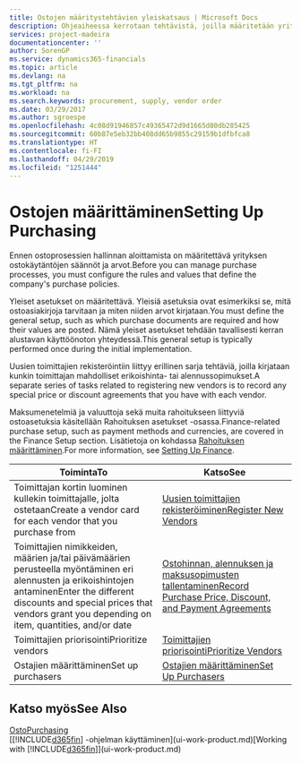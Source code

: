 ```yaml
---
title: Ostojen määritystehtävien yleiskatsaus | Microsoft Docs
description: Ohjeaiheessa kerrotaan tehtävistä, joilla määritetään yrityksen hallintakäytäntöjä, ja määritetään ostoprosessit.
services: project-madeira
documentationcenter: ''
author: SorenGP
ms.service: dynamics365-financials
ms.topic: article
ms.devlang: na
ms.tgt_pltfrm: na
ms.workload: na
ms.search.keywords: procurement, supply, vendor order
ms.date: 03/29/2017
ms.author: sgroespe
ms.openlocfilehash: 4c08d91946857c49365472d9d1665d80db285425
ms.sourcegitcommit: 60b87e5eb32bb408dd65b9855c29159b1dfbfca8
ms.translationtype: HT
ms.contentlocale: fi-FI
ms.lasthandoff: 04/29/2019
ms.locfileid: "1251444"
---
```

# <a name="setting-up-purchasing"></a><span data-ttu-id="80d14-103">Ostojen määrittäminen</span><span class="sxs-lookup"><span data-stu-id="80d14-103">Setting Up Purchasing</span></span>
<span data-ttu-id="80d14-104">Ennen ostoprosessien hallinnan aloittamista on määritettävä yrityksen ostokäytäntöjen säännöt ja arvot.</span><span class="sxs-lookup"><span data-stu-id="80d14-104">Before you can manage purchase processes, you must configure the rules and values that define the company's purchase policies.</span></span>

<span data-ttu-id="80d14-105">Yleiset asetukset on määritettävä. Yleisiä asetuksia ovat esimerkiksi se, mitä ostoasiakirjoja tarvitaan ja miten niiden arvot kirjataan.</span><span class="sxs-lookup"><span data-stu-id="80d14-105">You must define the general setup, such as which purchase documents are required and how their values are posted.</span></span> <span data-ttu-id="80d14-106">Nämä yleiset asetukset tehdään tavallisesti kerran alustavan käyttöönoton yhteydessä.</span><span class="sxs-lookup"><span data-stu-id="80d14-106">This general setup is typically performed once during the initial implementation.</span></span>

<span data-ttu-id="80d14-107">Uusien toimittajien rekisteröintiin liittyy erillinen sarja tehtäviä, joilla kirjataan kunkin toimittajan mahdolliset erikoishinta- tai alennussopimukset.</span><span class="sxs-lookup"><span data-stu-id="80d14-107">A separate series of tasks related to registering new vendors is to record any special price or discount agreements that you have with each vendor.</span></span>

<span data-ttu-id="80d14-108">Maksumenetelmiä ja valuuttoja sekä muita rahoitukseen liittyviä ostoasetuksia käsitellään Rahoituksen asetukset -osassa.</span><span class="sxs-lookup"><span data-stu-id="80d14-108">Finance-related purchase setup, such as payment methods and currencies, are covered in the Finance Setup section.</span></span> <span data-ttu-id="80d14-109">Lisätietoja on kohdassa [Rahoituksen määrittäminen](finance-setup-finance.md).</span><span class="sxs-lookup"><span data-stu-id="80d14-109">For more information, see [Setting Up Finance](finance-setup-finance.md).</span></span>

| <span data-ttu-id="80d14-110">Toiminta</span><span class="sxs-lookup"><span data-stu-id="80d14-110">To</span></span> | <span data-ttu-id="80d14-111">Katso</span><span class="sxs-lookup"><span data-stu-id="80d14-111">See</span></span> |
| --- | --- |
| <span data-ttu-id="80d14-112">Toimittajan kortin luominen kullekin toimittajalle, jolta ostetaan</span><span class="sxs-lookup"><span data-stu-id="80d14-112">Create a vendor card for each vendor that you purchase from</span></span>|[<span data-ttu-id="80d14-113">Uusien toimittajien rekisteröiminen</span><span class="sxs-lookup"><span data-stu-id="80d14-113">Register New Vendors</span></span>](purchasing-how-register-new-vendors.md) |
| <span data-ttu-id="80d14-114">Toimittajien nimikkeiden, määrien ja/tai päivämäärien perusteella myöntäminen eri alennusten ja erikoishintojen antaminen</span><span class="sxs-lookup"><span data-stu-id="80d14-114">Enter the different discounts and special prices that vendors grant you depending on item, quantities, and/or date</span></span> |[<span data-ttu-id="80d14-115">Ostohinnan, alennuksen ja maksusopimusten tallentaminen</span><span class="sxs-lookup"><span data-stu-id="80d14-115">Record Purchase Price, Discount, and Payment Agreements</span></span>](purchasing-how-record-purchase-price-discount-payment-agreements.md) |
| <span data-ttu-id="80d14-116">Toimittajien priorisointi</span><span class="sxs-lookup"><span data-stu-id="80d14-116">Prioritize vendors</span></span> |[<span data-ttu-id="80d14-117">Toimittajien priorisointi</span><span class="sxs-lookup"><span data-stu-id="80d14-117">Prioritize Vendors</span></span>](purchasing-how-prioritize-vendors.md) |
| <span data-ttu-id="80d14-118">Ostajien määrittäminen</span><span class="sxs-lookup"><span data-stu-id="80d14-118">Set up purchasers</span></span> |[<span data-ttu-id="80d14-119">Ostajien määrittäminen</span><span class="sxs-lookup"><span data-stu-id="80d14-119">Set Up Purchasers</span></span>](purchasing-how-setup-purchasers.md) |

## <a name="see-also"></a><span data-ttu-id="80d14-120">Katso myös</span><span class="sxs-lookup"><span data-stu-id="80d14-120">See Also</span></span>
[<span data-ttu-id="80d14-121">Osto</span><span class="sxs-lookup"><span data-stu-id="80d14-121">Purchasing</span></span>](purchasing-manage-purchasing.md)  
<span data-ttu-id="80d14-122">[[!INCLUDE[d365fin](includes/d365fin_md.md)] -ohjelman käyttäminen](ui-work-product.md)</span><span class="sxs-lookup"><span data-stu-id="80d14-122">[Working with [!INCLUDE[d365fin](includes/d365fin_md.md)]](ui-work-product.md)</span></span>
